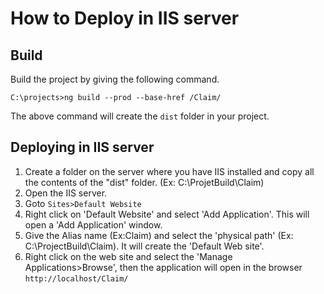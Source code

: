 # How to Deploy in IIS server

## Build

Build the project by giving the following command.

`C:\projects>ng build --prod --base-href /Claim/`

The above command will create the `dist` folder in your project.

## Deploying in IIS server

1. Create a folder on the server where you have IIS installed and copy all the contents of the "dist"     folder.
(Ex: C:\ProjetBuild\Claim)
2. Open the IIS server.
3. Goto `Sites>Default Website`
4. Right click on 'Default Website' and select 'Add Application'. This will open a 'Add Application' window.
5. Give the Alias name (Ex:Claim) and select the 'physical path' (Ex: C:\ProjectBuild\Claim). It will create the 'Default Web site'.
6. Right click on the web site and select the 'Manage Applications>Browse', then the application will open in the browser `http://localhost/Claim/`


